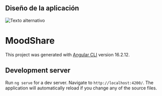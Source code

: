 
## Diseño de la aplicación

![Texto alternativo](assets/img/portfolio/mood/mood-pdf "Diseño de la app")


# MoodShare

This project was generated with [Angular CLI](https://github.com/angular/angular-cli) version 16.2.12.

## Development server

Run `ng serve` for a dev server. Navigate to `http://localhost:4200/`. The application will automatically reload if you change any of the source files.

